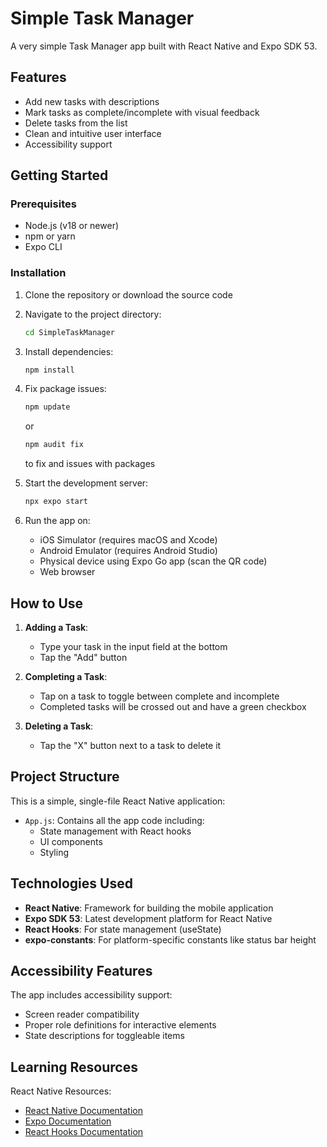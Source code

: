 # Simple Task Manager

A very simple Task Manager app built with React Native and Expo SDK 53.

## Features

- Add new tasks with descriptions
- Mark tasks as complete/incomplete with visual feedback
- Delete tasks from the list
- Clean and intuitive user interface
- Accessibility support

## Getting Started

### Prerequisites

- Node.js (v18 or newer)
- npm or yarn
- Expo CLI

### Installation

1. Clone the repository or download the source code

2. Navigate to the project directory:
   ```bash
   cd SimpleTaskManager
   ```

3. Install dependencies:
   ```bash
   npm install
   ```
4. Fix package issues:
   ```bash
   npm update
   ```
   or
   ```bash
   npm audit fix
   ```
   to fix and issues with packages
4. Start the development server:
   ```bash
   npx expo start
   ```

5. Run the app on:
   - iOS Simulator (requires macOS and Xcode)
   - Android Emulator (requires Android Studio)
   - Physical device using Expo Go app (scan the QR code)
   - Web browser

## How to Use

1. **Adding a Task**:
   - Type your task in the input field at the bottom
   - Tap the "Add" button

2. **Completing a Task**:
   - Tap on a task to toggle between complete and incomplete
   - Completed tasks will be crossed out and have a green checkbox

3. **Deleting a Task**:
   - Tap the "X" button next to a task to delete it

## Project Structure

This is a simple, single-file React Native application:

- `App.js`: Contains all the app code including:
  - State management with React hooks
  - UI components
  - Styling

## Technologies Used

- **React Native**: Framework for building the mobile application
- **Expo SDK 53**: Latest development platform for React Native
- **React Hooks**: For state management (useState)
- **expo-constants**: For platform-specific constants like status bar height

## Accessibility Features

The app includes accessibility support:
- Screen reader compatibility
- Proper role definitions for interactive elements
- State descriptions for toggleable items

## Learning Resources

React Native Resources:

- [React Native Documentation](https://reactnative.dev/docs/getting-started)
- [Expo Documentation](https://docs.expo.dev/)
- [React Hooks Documentation](https://reactjs.org/docs/hooks-intro.html) 
